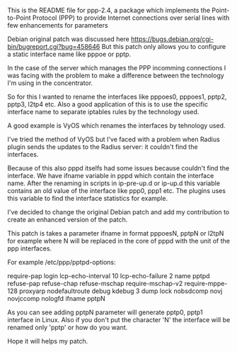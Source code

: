 This is the README file for ppp-2.4, a package which implements the
Point-to-Point Protocol (PPP) to provide Internet connections over
serial lines with few enhancements for parameters

Debian original patch was discussed here https://bugs.debian.org/cgi-bin/bugreport.cgi?bug=458646
But this patch only allows you to configure a static interface name like pppoe or pptp.

In the case of the server which manages the PPP incomming connections I was facing with
the problem to make a difference between the technology I'm using in the concentrator.

So for this I wanted to rename the interfaces like pppoes0, pppoes1, pptp2, pptp3, l2tp4 etc.
Also a good application of this is to use the specific interface name to separate iptables rules
by the technology used.

A good example is VyOS which renames the interfaces by tehnology used.

I've tried the method of VyOS but I've faced with a problem when Radius plugin sends the updates
to the Radius server: it couldn't find the interfaces.

Because of this also pppd itselfs had some issues because couldn't find the interface.
We have ifname variable in pppd which contain the interface name. After the renaming in scripts
in ip-pre-up.d or ip-up.d this variable contains an old value of the interface like ppp0, ppp1 etc.
The plugins uses this variable to find the interface statistics for example.

I've decided to change the original Debian patch and add my contribution to create an enhanced version
of the patch.

This patch is takes a parameter ifname in format pppoesN, pptpN or l2tpN for example where N will be replaced
in the core of pppd with the unit of the ppp interfaces.

For example /etc/ppp/pptpd-options:

require-pap
login
lcp-echo-interval 10
lcp-echo-failure 2
name pptpd
refuse-pap
refuse-chap
refuse-mschap
require-mschap-v2
require-mppe-128
proxyarp
nodefaultroute
debug
kdebug 3
dump
lock
nobsdcomp
novj
novjccomp
nologfd
ifname pptpN


As you can see adding pptpN parameter will generate pptp0, pptp1 interface in Linux.
Also if you don't put the character 'N' the interface will be renamed only 'pptp' or how do you want.

Hope it will helps my patch.
